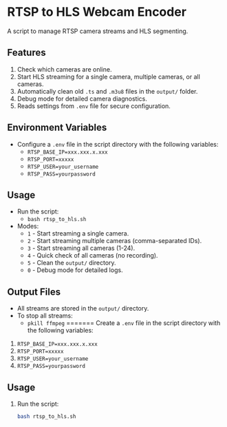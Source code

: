 # RTSP to HLS Webcam Encoder

A script to manage RTSP camera streams and HLS segmenting.

## Features
1. Check which cameras are online.
2. Start HLS streaming for a single camera, multiple cameras, or all cameras.
3. Automatically clean old `.ts` and `.m3u8` files in the `output/` folder.
4. Debug mode for detailed camera diagnostics.
5. Reads settings from `.env` file for secure configuration.

## Environment Variables
- Configure a `.env` file in the script directory with the following variables:
  - `RTSP_BASE_IP=xxx.xxx.x.xxx`
  - `RTSP_PORT=xxxxx`
  - `RTSP_USER=your_username`
  - `RTSP_PASS=yourpassword`

## Usage
- Run the script:
  - `bash rtsp_to_hls.sh`
- Modes:
  - `1` - Start streaming a single camera.
  - `2` - Start streaming multiple cameras (comma-separated IDs).
  - `3` - Start streaming all cameras (1-24).
  - `4` - Quick check of all cameras (no recording).
  - `5` - Clean the `output/` directory.
  - `0` - Debug mode for detailed logs.

## Output Files
- All streams are stored in the `output/` directory.
- To stop all streams:
  - `pkill ffmpeg`
=======
Create a `.env` file in the script directory with the following variables:

1. `RTSP_BASE_IP=xxx.xxx.x.xxx`
2. `RTSP_PORT=xxxxx`
3. `RTSP_USER=your_username`
4. `RTSP_PASS=yourpassword`

## Usage
1. Run the script:
   ```bash
   bash rtsp_to_hls.sh


